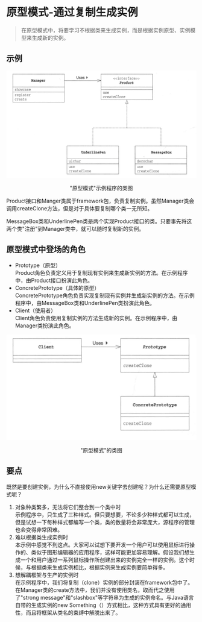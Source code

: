 # 原型模式-通过复制生成实例

>在原型模式中，将要学习不根据类来生成实例，而是根据实例原型、实例模型来生成新的实例。

## 示例
!["原型模式"示例程序的类图.png](img/"原型模式"示例程序的类图.png)
<div style="text-align: center;">"原型模式"示例程序的类图</div>

Product接口和Manger类属于framework包，负责复制实例。虽然Manager类会调用createClone方法，但是对于具体要复制哪个类一无所知。

MessageBox类和UnderlinePen类是两个实现Product接口的类。只要事先将这两个类"注册"到Manager类中，就可以随时复制新的实例。

## 原型模式中登场的角色
- Prototype（原型）  
  Product角色负责定义用于复制现有实例来生成新实例的方法。在示例程序中，由Product接口扮演此角色。
- ConcretePrototype（具体的原型）  
  ConcretePrototype角色负责实现复制现有实例并生成新实例的方法。在示例程序中，由MessageBox类和UnderlinePen类扮演此角色。
- Client（使用者）   
  Client角色负责使用复制实例的方法生成新的实例。在示例程序中，由Manager类扮演此角色。

!["原型模式"的类图.png](img/"原型模式"的类图.png)
<div style="text-align: center;">"原型模式"的类图</div>

## 要点
既然是要创建实例，为什么不直接使用new关键字去创建呢？为什么还需要原型模式呢？  

1. 对象种类繁多，无法将它们整合到一个类中时  
   示例程序中，只生成了三种样式。但只要想要，不论多少种样式都可以生成，但是试想一下每种样式都编写一个类，类的数量将会非常庞大，源程序的管理也会变得非常困难。
2. 难以根据类生成实例时  
   本示例中感觉不到这点。大家可以试想下要开发一个用户可以使用鼠标进行操作的、类似于图形编辑器的应用程序，这样可能更加容易理解。假设我们想生成一个和用户通过一系列鼠标操作所创建出来的实例完全一样的实例。这个时候，与根据类来生成实例相比，根据实例来生成实例要简单得多。
3. 想解耦框架与生产的实例时  
   在示例程序中，我们将复制（clone）实例的部分封装在framework包中了。
   在Manager类的create方法中，我们并没有使用类名，取而代之使用了"strong message"和"slashbox"等字符串为生成的实例命名。与Java语言自带的生成实例的new Something（）方式相比，这种方式具有更好的通用性，而且将框架从类名的束缚中解脱出来了。



